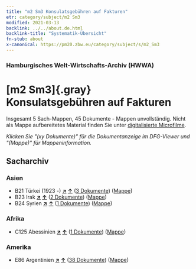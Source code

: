 ```yaml
---
title: "m2 Sm3 Konsulatsgebühren auf Fakturen"
etr: category/subject/m2 Sm3
modified: 2021-03-13
backlink: ../../about.de.html
backlink-title: "Systematik-Übersicht"
fn-stub: about
x-canonical: https://pm20.zbw.eu/category/subject/s/m2_Sm3
---
```


### Hamburgisches Welt-Wirtschafts-Archiv (HWWA)
# [m2 Sm3]{.gray}&#8201; Konsulatsgebühren auf Fakturen&#160; 




Insgesamt 5 Sach-Mappen, 45 Dokumente - Mappen unvollständig.
Nicht als Mappe aufbereitetes Material finden Sie unter [digitalisierte Microfilme](/film/h1_sh.de.html).

_Klicken Sie "(xy Dokumente)" für die Dokumentanzeige im DFG-Viewer und "(Mappe)" für Mappeninformation._

## Sacharchiv




### Asien

- B21 Türkei (1923 -) [**&nearr;**](../../../geo/i/141111/about.de.html "Türkei (1923 -) (alle Mappen)") [**&uarr;**](../../../geo/about.de.html#B21 "Ländersystematik") (<a href="https://pm20.zbw.eu/dfgview/sh/141111,163272" title="über: Türkei (1923 -) : Konsulatsgebühren auf Fakturen" target="_blank">3 Dokumente</a>) ([Mappe](../../../../folder/sh/1411xx/141111/1632xx/163272/about.de.html))
- B23 Irak [**&nearr;**](../../../geo/i/141113/about.de.html "Irak (alle Mappen)") [**&uarr;**](../../../geo/about.de.html#B23 "Ländersystematik") (<a href="https://pm20.zbw.eu/dfgview/sh/141113,163272" title="über: Irak : Konsulatsgebühren auf Fakturen" target="_blank">2 Dokumente</a>) ([Mappe](../../../../folder/sh/1411xx/141113/1632xx/163272/about.de.html))
- B24 Syrien [**&nearr;**](../../../geo/i/141114/about.de.html "Syrien (alle Mappen)") [**&uarr;**](../../../geo/about.de.html#B24 "Ländersystematik") (<a href="https://pm20.zbw.eu/dfgview/sh/141114,163272" title="über: Syrien : Konsulatsgebühren auf Fakturen" target="_blank">1 Dokumente</a>) ([Mappe](../../../../folder/sh/1411xx/141114/1632xx/163272/about.de.html))

### Afrika

- C125 Abessinien [**&nearr;**](../../../geo/i/141482/about.de.html "Abessinien (alle Mappen)") [**&uarr;**](../../../geo/about.de.html#C125 "Ländersystematik") (<a href="https://pm20.zbw.eu/dfgview/sh/141482,163272" title="über: Abessinien : Konsulatsgebühren auf Fakturen" target="_blank">1 Dokumente</a>) ([Mappe](../../../../folder/sh/1414xx/141482/1632xx/163272/about.de.html))

### Amerika

- E86 Argentinien [**&nearr;**](../../../geo/i/141692/about.de.html "Argentinien (alle Mappen)") [**&uarr;**](../../../geo/about.de.html#E86 "Ländersystematik") (<a href="https://pm20.zbw.eu/dfgview/sh/141692,163272" title="über: Argentinien : Konsulatsgebühren auf Fakturen" target="_blank">38 Dokumente</a>) ([Mappe](../../../../folder/sh/1416xx/141692/1632xx/163272/about.de.html))


